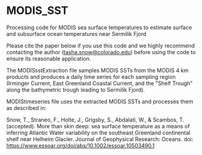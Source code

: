 # MODIS_SST
Processing code for MODIS sea surface temperatures to estimate surface and subsurface ocean temperatures near Sermilik Fjord

Please cite the paper below if you use this code and we highly recommend contacting the author (tasha.snow@colorado.edu) before using the code to ensure its reasonable application. 

The MODISsstExtraction file samples MODIS SSTs from the MODIS 4 km products and produces a daily time series for each sampling region (Irminger Current, East Greenland Coastal Current, and the "Shelf Trough" along the bathymetric trough leading to Sermilik Fjord).

MODIStimeseries file uses the extracted MODIS SSTs and processes them as described in:

Snow, T., Straneo, F., Holte, J., Grigsby, S., Abdalati, W., & Scambos, T.(accepted). More than skin deep: sea surface temperature as a means of inferring Atlantic Water variability on the southeast Greenland continental shelf near Helheim Glacier. Journal of Geophysical Research: Oceans. doi: https://www.essoar.org/doi/abs/10.1002/essoar.10503490.1
